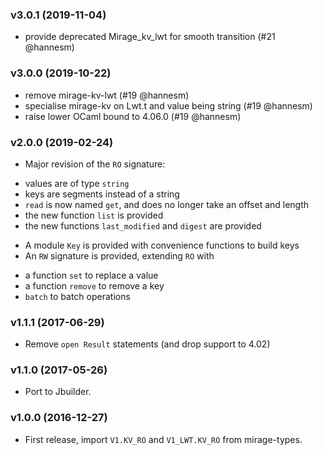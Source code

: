 ### v3.0.1 (2019-11-04)

* provide deprecated Mirage_kv_lwt for smooth transition (#21 @hannesm)

### v3.0.0 (2019-10-22)

* remove mirage-kv-lwt (#19 @hannesm)
* specialise mirage-kv on Lwt.t and value being string (#19 @hannesm)
* raise lower OCaml bound to 4.06.0 (#19 @hannesm)

### v2.0.0 (2019-02-24)

* Major revision of the `RO` signature:
 - values are of type `string`
 - keys are segments instead of a string
 - `read` is now named `get`, and does no longer take an offset and length
 - the new function `list` is provided
 - the new functions `last_modified` and `digest` are provided
* A module `Key` is provided with convenience functions to build keys
* An `RW` signature is provided, extending `RO` with
 - a function `set` to replace a value
 - a function `remove` to remove a key
 - `batch` to batch operations

### v1.1.1 (2017-06-29)

* Remove `open Result` statements (and drop support to 4.02)

### v1.1.0 (2017-05-26)

* Port to Jbuilder.

### v1.0.0 (2016-12-27)

* First release, import `V1.KV_RO` and `V1_LWT.KV_RO` from mirage-types.
